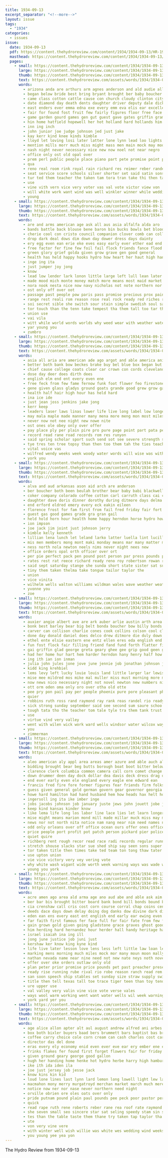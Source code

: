 ```yaml
---
title: 1934-09-13
excerpt_separator: "<!--more-->"
layout: issue
tags:
  - "1934"
categories:
  - issues
issue:
  date: 1934-09-13
  pdf: https://content.thehydroreview.com/content/1934/1934-09-13/HR-1934-09-13.pdf
  masthead: https://content.thehydroreview.com/content/1934/1934-09-13/masthead/HR-1934-09-13.jpg
  pages:
    - small: https://content.thehydroreview.com/content/1934/1934-09-13/small/HR-1934-09-13-01.jpg
      large: https://content.thehydroreview.com/content/1934/1934-09-13/large/HR-1934-09-13-01.jpg
      thumb: https://content.thehydroreview.com/content/1934/1934-09-13/thumbnails/HR-1934-09-13-01.jpg
      text: https://content.thehydroreview.com/assets/words/1934/1934-09-13/HR-1934-09-13-01.txt
      words:
        - arizona anda are arthurs arm agnes anderson and ald audie all ard art ake arline age ani
        - began below bride best bring bryant brought ber baby boucher been back brox better boys blue bee ben blough basket bond begun bertha brother bon bonds beth brain ball bonus brides bills but both bear
        - came class cotton cattle cause con church cloudy clinton city christian citizen chelf colorado collier cleo charles carry cluse cost car clas chose carnival coupe cartwright coats court
        - date diamond day death dents daughter driver deputy dale dick doing due dama
        - east enders ever emma edna exe every emm eva elis ear excellent
        - fair for found fost fruit few fairly figures floor free face farm flower friday flowers full furnace front falling fall from fand first farmer foot fell
        - game garden gourd games gen gut guest gave gates griffin gram grounds grapes gibbs glass green glad
        - hin home hatfield hopewell her hot holland hard hollands him hold held hurt had has hicks honor hesser hazel helen head henke high harr house henkes hyde hopes homa hydro hinton henry
        - inn ing inch
        - john junior joe judge johnson jed just jake
        - kay kerr kind knee kinds kimble
        - lloyd let loving losi later latter lone lynn lead loo lights little levy large lookeba light left loan lorene leb last
        - mention mills morr much miss might mass men main mock may model mexico matter mean mountain made mcphearson marriage marvel marie many miller man maid means morris most march morning monday more mar
        - nash night never necessary nice new now noel not near negro
        - office only ost old opal over
        - prem perl public people place piano part pete promise point pink power president per pitzer process pollock person pay patsy pla pastel pauline paper pastor plenty present plum
        - qua
        - reno real room rink royal rain richard res reimer reber randell read rose reason roses red rot
        - seat service score schools silver shorter set said satin sons store soon sunday she sides sum school sang smith seats sake square south ship such second september stolen stockton sedan storm state solo stage special stamp sister star saturday saw side simmons small shaw student standard
        - tur ted them teacher the taken tam tora tran take thi then tax thing than too thrall tall town ton team title talent trip
        - use
        - vine vith vern vice very voter vas val vote victor view von
        - will white work want wind was well winkler winner while wedding way weatherford weeks with ware win waller west winners walls words weather williams whit western won wee worth week ward wells
        - young
    - small: https://content.thehydroreview.com/content/1934/1934-09-13/small/HR-1934-09-13-02.jpg
      large: https://content.thehydroreview.com/content/1934/1934-09-13/large/HR-1934-09-13-02.jpg
      thumb: https://content.thehydroreview.com/content/1934/1934-09-13/thumbnails/HR-1934-09-13-02.jpg
      text: https://content.thehydroreview.com/assets/words/1934/1934-09-13/HR-1934-09-13-02.txt
      words:
        - are and arms american age ask all aus asia alfalfa alda aro
        - bands battle back blouse bene baron bin bucks bowls bet blood below better bot boily but boards bel best bor burdock
        - cherie cool con cristo council companion clover comb can collet cares creek coffee chica clever class content cee cream case choice care cheer course came cross
        - drop dark deal dows dim down day dower dress days dainty
        - ery egg even ean erie eke eves easy early ever ether ead end
        - free factor fer fine few foil fail flock friends fance flood fly floor for fed found from fan finely fate fresh full forward fall fond falls friend frock fil famous
        - green glory grief golda given grow grave gen good general
        - health has held happy hooks hydro how heart her haut high hand harm had hom hot house
        - inge ing ita
        - just jumper joy jong
        - know
        - lead low lender lark lonon little large left lull lean later like let love lat
        - made mood mich monte money match more means most maid market mail midas miss may matter
        - nora nook nesta nice now navy nicholas not note northern nor new neat necessary never need netting narrow
        - ost only off over oot
        - passage past people pow paris pass promise precious prox pain palis plenty parent ply parmer ping pos poor pro pal part pil profit per
        - range rest reali rom reason rose real rock ready red riches rust rings
        - soi secret sible she switch sour stain simple swedish soul sary size soult shady sea said son supply stamp sniff september state song standard sweet shows sleep sands stellar sup see soon sister say shown straw stand small suits shed strength share school strong slight such stroot send ster season smooth style steel
        - tor touch than the tenn take tempest tha them tall too tar thy times tender ted trom try then ting tell taken till
        - union use
        - vai vila
        - witt while world words worlds why weed wear with weather wate wings word wool webster wire way weeks water well wash worn want white will was writer wil wearing
        - yar young you
        - zumbro
    - small: https://content.thehydroreview.com/content/1934/1934-09-13/small/HR-1934-09-13-03.jpg
      large: https://content.thehydroreview.com/content/1934/1934-09-13/large/HR-1934-09-13-03.jpg
      thumb: https://content.thehydroreview.com/content/1934/1934-09-13/thumbnails/HR-1934-09-13-03.jpg
      text: https://content.thehydroreview.com/assets/words/1934/1934-09-13/HR-1934-09-13-03.txt
      words:
        - asia all aria are american ade ago argot and able america ani amer
        - better both bank bow beckes brake buy bel blue box began but bix barr below
        - chief cause college coats clear car crown con cords cleveland comet credit came certain cord company cool
        - dose day deer does dirth dees
        - english elm end ent every even ene
        - free feck from few fame fernow funk foot flower feo firestone full fae flock for forest fee fiber
        - gene given glass gladys ground goats grande good grew grow gas
        - health half hair high hour has held hard
        - ina ice ide
        - just jean joss jenkins jake jong
        - kerr keep
        - leaders laser laws linas lower life live long label low longer like less lose lees loan
        - may mala maple made manner many mena more meng mon most miles mele much mature must mail
        - never now not nee night new nowe nite
        - ost ones ole obey only over offer
        - pay place ply per plain pire pro pure page point part pata peck process pancho pen plage plant poo power
        - record read rane road records rom res runyon
        - said spring scholar sport such send sot see severe strength store second service saya soda spruce state strong supply shaw swarthout sires sek sup sire sing shila sad steers sas soon speed standard spark syracuse
        - tye tres ten tree topsy than then too them tah the ties teacher trees tose tor
        - vital voice vas
        - wilfred wendy weeks week woody water words will wise was with ward wide weight worn wilbur world why
        - york you
    - small: https://content.thehydroreview.com/content/1934/1934-09-13/small/HR-1934-09-13-04.jpg
      large: https://content.thehydroreview.com/content/1934/1934-09-13/large/HR-1934-09-13-04.jpg
      thumb: https://content.thehydroreview.com/content/1934/1934-09-13/thumbnails/HR-1934-09-13-04.jpg
      text: https://content.thehydroreview.com/assets/words/1934/1934-09-13/HR-1934-09-13-04.txt
      words:
        - alva and aud arkansas ason aid arch are anderson
        - ber boucher both been beulah brother bear baby babi blackwell billie bui butler board best bond born bradley ball bernice betty bers boys boe brothers bol beth beatrice block bring boy bassler bot
        - coker company colorado coffee cotton carl carruth class cai cream cold city change comes cosner caddo chilli catto clarence collins county car caraway
        - daughter dave doris dinner dorothy during ditmore days delma don day deming dakota
        - end erford eldred emery every eck eakin eileen
        - florence frost for fam first from fail fred friday fair fort frances ford
        - guest gas good games grade gra gran gail
        - held hold horn hour health home happy herndon horse hydro howerton hundred her hot hatfield high ham
        - ion impson
        - joe jack jim joint just johnson jerry
        - kimble kelly kenneth
        - lillian lena lunch let leland larko latter luella lint lucille lee loren louise
        - mis men members mong mont maki monday means mar many matter miller miss mildred
        - ness north nola newton neels nims never night nees new
        - office orders opal orth officer over ort
        - per pie perfect pack pen pound post person par press pounds president pitzer pat park part
        - rates rest rat reece richard ready reno roy robertson rowan richert
        - said sept saturday stange she sunda short state sister sat suit set september sunday sparks sin school smith safe station summer scarth shoulder sugar springfield sue
        - tiny them taken thelma take tongue tailor taylor the
        - union
        - vice vinita
        - wilhelm wells walton williams wildman wales wave weather weatherford wit waller william way while was well will word with wilhelms week
        - yvonne you
        - zoe
    - small: https://content.thehydroreview.com/content/1934/1934-09-13/small/HR-1934-09-13-05.jpg
      large: https://content.thehydroreview.com/content/1934/1934-09-13/large/HR-1934-09-13-05.jpg
      thumb: https://content.thehydroreview.com/content/1934/1934-09-13/thumbnails/HR-1934-09-13-05.jpg
      text: https://content.thehydroreview.com/assets/words/1934/1934-09-13/HR-1934-09-13-05.txt
      words:
        - auxier angie albert ave are ark auber arlie austin arth area and annie america august aid asi age andy all arthur ard able aria agate
        - bonk best barley bear big belt bonda boucher bow billy bonds boschert brown bright ber barn board betty bertha baek browne belle bank block ballot bus bons bessie butler business bartley busi boys bee better bang brought
        - carver can collison charlie cones cook collins colson cool claude cedar cost cause clinton cord con city county child coe cane coo cola caddo credit came carmi carman clyde clerk college call calla center cler carl crissman cecil
        - done day donald daniel does delco drew ditmore die duly down days dee dinner deremer deed date della during due del dold daughter
        - ethel ente elsie eastern ene entz ellen eres eda english end every eros edwards eral elva eells ever everett eakins eugene eman edna elie elvis ernest eve
        - fun fost flock fair filling friend fand fund forth flatter fins falls friday farm fend ford far foss fry frank forest fox fate first folks few from fell frost for finger
        - gai griffin glad george greta geary ghee gee grip good geen gay goodyear guthrie goats given
        - had her home hur hart hem harder herndon hany henry half how held hand hydro hopewell hammer hundred harl hazel horse hainline hamilton
        - ing ith ian ion inman
        - julia john jules jone jove june jennie job jonathan johnson joe jim jimmie
        - kidd king krehbiel
        - lems levy left lucky louie louis land little larger lar lewis lay live lee lucia longer lasley lan loan lillie last lot
        - mise mee mildred mos mike mal muller miss must morning more mille mer man morn may mele monda mapel made midway much meller men miles monday mix mis morris many marion market miller manes mary most
        - now news nico necessary night not novel newton new numbers nice nigh north
        - ott orm oden oma only oro over otha old otte
        - pee pry pon pail pay per people phoenix pure pore pleasant phillis pitzer pope payne pro part packard ping peer pump pick phil price pose pauline ports pert pipes poll pancho pratt place pita president pie peed past present phillips
        - quier
        - robbins ruth ross rand raymond ray rank reas randel rio ready ree ranch running rowland reimer roy records rains rain rent
        - sick strong sunday september said see second sum saure schoo season sans stock seal storm smith son show still stai settle slagell shall sun seed stockton shows sale six south seer sell sand sal setting safer sai soo set saturday sit special state such states shed she school smooth spring
        - tough tata tho the teacher tom tale tyle tra them tank trust than trip taylor thousand toms tie tok texas times town tax tei tear triplett thi
        - use
        - virtue vind very valley
        - went with wilen wick work ward wells windsor water wilcox way want wyatt will wand well wider west while weather wit wildman walt was weh winter weske week wayne wie worlds
        - you
        - zimmerman
    - small: https://content.thehydroreview.com/content/1934/1934-09-13/small/HR-1934-09-13-06.jpg
      large: https://content.thehydroreview.com/content/1934/1934-09-13/large/HR-1934-09-13-06.jpg
      thumb: https://content.thehydroreview.com/content/1934/1934-09-13/thumbnails/HR-1934-09-13-06.jpg
      text: https://content.thehydroreview.com/assets/words/1934/1934-09-13/HR-1934-09-13-06.txt
      words:
        - aleo american aly appl area areas amer azure and able auch allen angeline apon arm ald america ary ator army are als all
        - bidding brought bear beg butts borough boat boot bitter below back battle but boo bands buyer borge bless business beck billion bist breed been bourne bas booth bells banks buy body berg bis blow board bank bill blue better both break battles bell blind bor boston bureau bees
        - clarence clerk columbia common camera call corn comet change cause con corre city coe coo chan cost cotton caw company castle clair courts carolina congress clark came cal chancellor chair charles cattle crow can class county course cate carry captain court code come char cant
        - down drummer deen day dock dollar dea davis deck dress drag die dill due dally during days denn daniel doug donald der deal director doing does
        - end ever early even ele england every eagle ene edward ean
        - francis fred fire fore former figures fear friends firm folks fiscal falls fail fand frank forth fall fellows free farmer for fast far farm favor from fill fond farms felt farrar full first fly few
        - guess given general gold german govern gear governor georgia getting gress going gan gorman gentle goats gen gay gave genera guard group grow
        - howe hard hamilton had hand husband hem how heads hax helt house her heen hot him high hundred hoke horse hopkins has holding head hae hyde hampshire hour home
        - ingersoll ing ita ike imber inge
        - jobs jacobs johnson job january juste jews john jouett jobe just jong james
        - keep kind kansas kinder know
        - like lema life long los labor line lace lies let learn longer list longs lawless late liberty league lewis look lex leaders love little loudon last laws lead lights later
        - mise might means marion mond mill made millar muck miss may mission mons mei million mean mayor man mor med mil matter meech mills much most more mander milton mans mention mike major mille must machi many members money morgen
        - news nor not north nita notice nam nang near nim need names never name now nigh new nia
        - odd only orleans over off office ocean ours offer ones officer old
        - price people port profit pot patch person pickard pier police per peo pun purser powers pullman part pledge place pound pro purchase par power public pope park persons pratt ports pork point past plain present press plan promise president pleasant pose polley perkins
        - quiet quire
        - richberg rent rough recor read race radi records regular running remedies robinson rich rigger reach reich roosevelt reading ray rule raleigh rosenblatt rea rector radio rison rayon real reason rank room row roderick red ring
        - stretch shouse slacks star sue shed ship say seen sons super she severe states second seems sen silk smith seven stay sea seawell sup swim southern sloan sie said scale shape sot sary spring sin show silver senator sinclair smoke schweitzer session slaugh shall speech side son straight state strike sides shown sur short size stephens south such set sad see
        - tor taken title then times take ted team ton tong thaw tater toe the thon tain tax tory tell thing tal treas them thousand too tam till tures timo tench than trom trip test thore tention takes trial
        - use upton union
        - vie vice victory very vey vering vote
        - why white wash wigant wide worth week warning ways was wade wen working with while world western woolen wish well went washington wages will wynns wal william want wool way willing wil walker work walks winter wife walk
        - young you york
    - small: https://content.thehydroreview.com/content/1934/1934-09-13/small/HR-1934-09-13-07.jpg
      large: https://content.thehydroreview.com/content/1934/1934-09-13/large/HR-1934-09-13-07.jpg
      thumb: https://content.thehydroreview.com/content/1934/1934-09-13/thumbnails/HR-1934-09-13-07.jpg
      text: https://content.thehydroreview.com/assets/words/1934/1934-09-13/HR-1934-09-13-07.txt
      words:
        - acre amen ago area ald arma age ano aud abe and able ask aim arent anger acres all alty are angel
        - ber bar bis brought bitter board bank bond bill bonds bound but back bend buy buzzard better babson beery blow below big bob been bring bie bos body border business bas black
        - cia crenshaw call cris cost corn course corral chap coins center came chin canal code chis cat cure circle close chamber cattle case common cotton clara court county credit cant cabin come con character change courage cheers creek cen charley can care
        - deeds dace days down delay doing dog danks dow divine dark dich deal dam deb dress due drought dear does day date deed duty
        - eden ean ens every east ent english end early ear ewing even
        - far faith first famous fer face full for fair fate from few fing fand faithful fall fees flood friend fan fin friendly found flowers francisco flock forget favor forward forth
        - gain grown gold given going gladstone grace graves ghost good green gagan grande general gent gates guard goes ger golden gave granite golt gone gallant gentleman goats
        - him herding hard hernandez hour herder hall handy heritage hand heres honey held had heart huge hundred henry hydro hike hence hold hath home hook hind haw hill handle house how high hon her holy half has happy hands
        - israel isaiah ina ing ill
        - jong june justice job juni just
        - kershaw ker know king kyne kind
        - life live later lesson love lens less left little law loan ley labor legal lords long lands lord low land lake like last
        - marking mens morning much miles mock mor many moun moon mally made man marry money meadow moral may matter men mexican mighty meadows
        - nathan nevada name near nine need not new nate neys noth november never nen nation necessary news now
        - offer over oke orders outlaw only old
        - plan peter prior promise price pounds pet past preacher present poet pool power place proce people prayer president pancho pald pain pitt plane pilot pen pany profit pass public pure pay
        - ready rise running rube rival rio robe reason ranch read rem rebel romans run ray reno river rec
        - san soon speech ship stables set sunday size straw supply swim shed seen sins shake suit steers sua service sweet sun south state sherif start silas smiles share shaw senior slick sheriff see second spring sing sell she sword setting sick september street stamps self senator show
        - title then tell texas tall toe trace tiger teen than toy tender take tate toward tar touch telling till trate tenney trom tichenor trust ten tears tho tite trucks tad tha teacher tary tack try throw thousand town times treme tater them tally top the
        - ure upper use
        - val valley very valin vine vice vote verse vales
        - ways wool warm working went want water wells wil week warning will with welcome waste way wonder wie waters well war walt why write work world worth white wife was weeks warn watch while wait west winding
        - york yard yer you
    - small: https://content.thehydroreview.com/content/1934/1934-09-13/small/HR-1934-09-13-08.jpg
      large: https://content.thehydroreview.com/content/1934/1934-09-13/large/HR-1934-09-13-08.jpg
      thumb: https://content.thehydroreview.com/content/1934/1934-09-13/thumbnails/HR-1934-09-13-08.jpg
      text: https://content.thehydroreview.com/assets/words/1934/1934-09-13/HR-1934-09-13-08.txt
      words:
        - age alice allon apter alt aul august andrew alfred ani arbes are and all ale
        - box both bixler buyers baad bers brummett bars baptist bas bring big bean boll bulk bear but bouquet bonus beadle bran best begin bell ben beans bees bandy better bologna band
        - coffee carry choice cole corn cream can cash charles cost car cecil church che coop cast credit
        - director das del done
        - eras every ely economy enid even ever eve ear ery ember ene ener east
        - frinks flakes fer found first forget flowers fair for friday far filler full fred fern fry from ferns fae faith
        - given ground geary george good gallon
        - hugh her handing home henke hot hydro herbe harry high hamburger herndon ham hes hennessey
        - ike ith ida iden ila
        - joe just jersey job jesse jack
        - know kins kin kid
        - loud lone lines last lynn lard lemon long lowell light lew large like line life less
        - macmahon mony merry murgatroyd merchan market march much mere miller marvel mus may monday many manu members music mcfarlin milk monte mond man must men mcalester
        - notice now ner nor nase never northern need night
        - orville obrien ore oles oats over only
        - pride putnam pound plain paul pounds pee peck poor pastor per pail powder polar ponte part pees post price promise people pie pulling pork phillips
        - quick
        - read rape ruth rene roberts reber rane rea roof rate raymond red ralph
        - she seven small seo sincere star sat seling speedy stam sin standard stock setting summer supply smith sotto see stetler side send sept said sunday seen spies saturday sang service satin salt salad saa size store school sherrill salmon stern saucer soap son second shower
        - tes than the table taste them thane try taken tap taylor tha tall thie tow
        - ute
        - von very vine vere
        - with winter well wish willie was white wes wedding wind weeks waits will went williams wheat welling wate work west wilson
        - you young yee yea yon
---
```


The Hydro Review from 1934-09-13

<!--more-->


